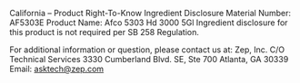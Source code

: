  
 
 
California – Product Right-To-Know Ingredient Disclosure 
Material Number: AF5303E 
Product Name: Afco 5303 Hd 3000 5Gl 
Ingredient disclosure for this product is not required per SB 258 Regulation. 
 
For additional information or question, please contact us at: 
Zep, Inc. 
C/O Technical Services 
3330 Cumberland Blvd. SE, Ste 700 
Atlanta, GA 30339 
Email: asktech@zep.com 
 
 
 
 
